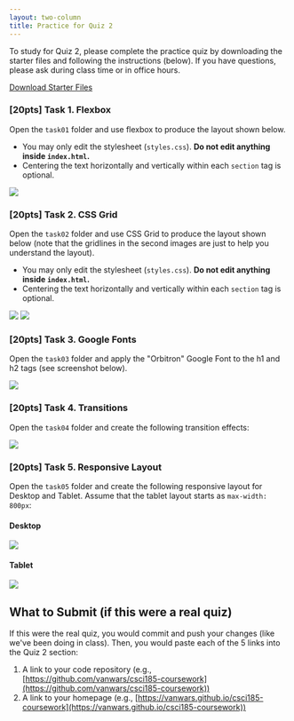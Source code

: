 ```yaml
---
layout: two-column
title: Practice for Quiz 2
---
```


<style>
    img {
        max-width: 70%;
    }
</style>

To study for Quiz 2, please complete the practice quiz by downloading the starter files and following the instructions (below). If you have questions, please ask during class time or in office hours. 

<a href="/fall2023/course-files/activities/practice-quiz02.zip" class="nu-button">Download Starter Files <i class="fas fa-download"></i></a>



### [20pts] Task 1. Flexbox
Open the `task01` folder and use flexbox to produce the layout shown below. 

* You may only edit the stylesheet (`styles.css`). **Do not edit anything inside `index.html`.**
* Centering the text horizontally and vertically within each `section` tag is optional.

<img class="medium frame" src="/fall2023/assets/images/quizzes/practice_quiz02/task01.png" />

### [20pts] Task 2. CSS Grid
Open the `task02` folder and use CSS Grid to produce the layout shown below (note that the gridlines in the second images are just to help you understand the layout).

* You may only edit the stylesheet (`styles.css`). **Do not edit anything inside `index.html`.**
* Centering the text horizontally and vertically within each `section` tag is optional.

<img class="medium frame" src="/fall2023/assets/images/quizzes/practice_quiz02/task02.png" />

<img class="medium frame" src="/fall2023/assets/images/quizzes/practice_quiz02/task02-gridlines.png" />


### [20pts] Task 3. Google Fonts
Open the `task03` folder and apply the "Orbitron" Google Font to the h1 and h2 tags (see screenshot below).

<img class="medium frame" src="/fall2023/assets/images/quizzes/practice_quiz02/task03.png" />

### [20pts] Task 4. Transitions
Open the `task04` folder and create the following transition effects:

<img class="medium frame" src="/fall2023/assets/images/quizzes/practice_quiz02/task04.gif" />

### [20pts] Task 5. Responsive Layout
Open the `task05` folder and create the following responsive layout for Desktop and Tablet. Assume that the tablet layout starts as `max-width: 800px`:

#### Desktop
<img class="medium" src="/fall2023/assets/images/quizzes/practice_quiz02/task05a.png" />

#### Tablet
<img class="small" src="/fall2023/assets/images/quizzes/practice_quiz02/task05b.png" />


## What to Submit (if this were a real quiz)
If this were the real quiz, you would commit and push your changes (like we've been doing in class). Then, you would paste each of the 5 links into the Quiz 2 section:
1. A link to your code repository (e.g., [https://github.com/vanwars/csci185-coursework](https://github.com/vanwars/csci185-coursework))
2. A link to your homepage (e.g., [https://vanwars.github.io/csci185-coursework](https://vanwars.github.io/csci185-coursework))